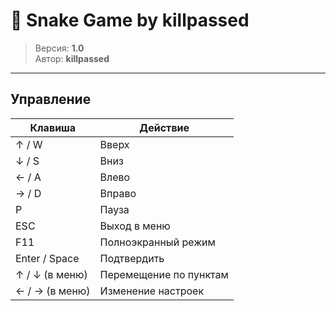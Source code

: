 # 🐍 Snake Game by killpassed

> Версия: **1.0**  
> Автор: **killpassed**

---

## Управление

| Клавиша | Действие |
|----------|-----------|
| ↑ / W | Вверх |
| ↓ / S | Вниз |
| ← / A | Влево |
| → / D | Вправо |
| P | Пауза |
| ESC | Выход в меню |
| F11 | Полноэкранный режим |
| Enter / Space | Подтвердить |
| ↑ / ↓ (в меню) | Перемещение по пунктам |
| ← / → (в меню) | Изменение настроек |
